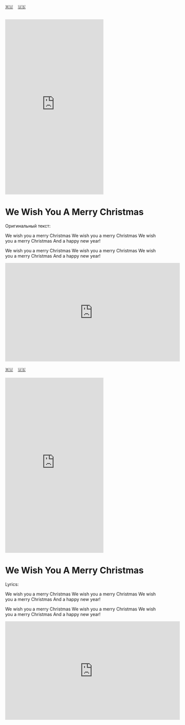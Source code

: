 <span id="ru"><a href='#ru'>🇷🇺</a> &nbsp;&nbsp;&nbsp;<a href='#en'>🇺🇸</a> &nbsp;&nbsp;&nbsp;</span><br><br>

<iframe width="315" height="560" src="https://www.youtube.com/embed/29L5NEkSICo" frameborder="0" allow="accelerometer; autoplay; clipboard-write; encrypted-media; gyroscope; picture-in-picture; web-share"allowfullscreen></iframe>

# We Wish You A Merry Christmas

Оригинальный текст:


We wish you a merry Christmas
We wish you a merry Christmas
We wish you a merry Christmas
And a happy new year!

We wish you a merry Christmas
We wish you a merry Christmas
We wish you a merry Christmas
And a happy new year!


<iframe width="560" height="315" src="https://www.youtube.com/embed/hNkvV4PR-q0" title="player" frameborder="0" allow="accelerometer; autoplay; clipboard-write; encrypted-media; gyroscope; picture-in-picture; web-share" referrerpolicy="strict-origin-when-cross-origin" allowfullscreen></iframe>
<br><br>
<span id="en"><a href='#ru'>🇷🇺</a> &nbsp;&nbsp;&nbsp;<a href='#en'>🇺🇸</a> &nbsp;&nbsp;&nbsp;</span><br><br>

<iframe width="315" height="560" src="https://www.youtube.com/embed/60G6_NRuVC0" frameborder="0" allow="accelerometer; autoplay; clipboard-write; encrypted-media; gyroscope; picture-in-picture; web-share"allowfullscreen></iframe>

# We Wish You A Merry Christmas

Lyrics:

We wish you a merry Christmas
We wish you a merry Christmas
We wish you a merry Christmas
And a happy new year!

We wish you a merry Christmas
We wish you a merry Christmas
We wish you a merry Christmas
And a happy new year!


<iframe width="560" height="315" src="https://www.youtube.com/embed/hNkvV4PR-q0" title="player" frameborder="0" allow="accelerometer; autoplay; clipboard-write; encrypted-media; gyroscope; picture-in-picture; web-share" referrerpolicy="strict-origin-when-cross-origin" allowfullscreen></iframe>
<br><br>
